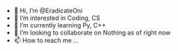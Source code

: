 - 👋 Hi, I’m @EradicateOni
- 👀 I’m interested in Coding, CS
- 🌱 I’m currently learning Py, C++
- 💞️ I’m looking to collaborate on Nothing as of right now
- 📫 How to reach me ...

<!---
EradicateOni/EradicateOni is a ✨ special ✨ repository because its `README.md` (this file) appears on your GitHub profile.
You can click the Preview link to take a look at your changes.
--->

